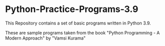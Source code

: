 # Python-Practice-Programs-3.9

This Repository contains a set of basic programs written in Python 3.9.

These are sample programs taken from the book "Python Programming - A Modern Approach" by "Vamsi Kurama"
